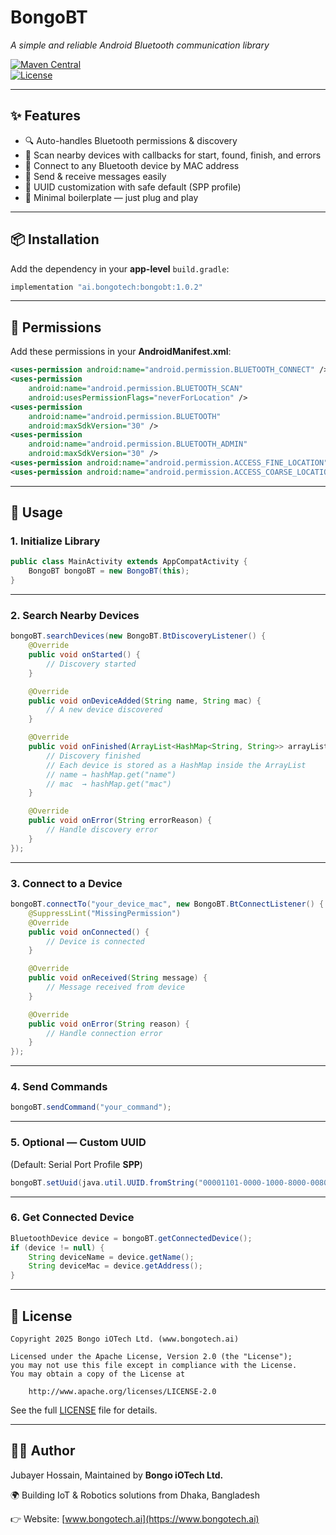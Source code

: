 # BongoBT  
_A simple and reliable Android Bluetooth communication library_  

[![Maven Central](https://img.shields.io/maven-central/v/ai.bongotech/bongobt)](https://central.sonatype.com/artifact/ai.bongotech/bongobt)  
[![License](https://img.shields.io/badge/license-Apache%202.0-blue.svg)](LICENSE)  

---

## ✨ Features
- 🔍 Auto-handles Bluetooth permissions & discovery  
- 📡 Scan nearby devices with callbacks for start, found, finish, and errors  
- 🔗 Connect to any Bluetooth device by MAC address  
- 💬 Send & receive messages easily  
- 🔑 UUID customization with safe default (SPP profile)  
- 📱 Minimal boilerplate — just plug and play  

---

## 📦 Installation  

Add the dependency in your **app-level** `build.gradle`:  

```gradle
implementation "ai.bongotech:bongobt:1.0.2"
```

---

## 🔐 Permissions  

Add these permissions in your **AndroidManifest.xml**:  

```xml
<uses-permission android:name="android.permission.BLUETOOTH_CONNECT" />
<uses-permission
    android:name="android.permission.BLUETOOTH_SCAN"
    android:usesPermissionFlags="neverForLocation" />
<uses-permission
    android:name="android.permission.BLUETOOTH"
    android:maxSdkVersion="30" />
<uses-permission
    android:name="android.permission.BLUETOOTH_ADMIN"
    android:maxSdkVersion="30" />
<uses-permission android:name="android.permission.ACCESS_FINE_LOCATION" />
<uses-permission android:name="android.permission.ACCESS_COARSE_LOCATION" />
```

---

## 🚀 Usage  

### 1. Initialize Library  

```java
public class MainActivity extends AppCompatActivity {
    BongoBT bongoBT = new BongoBT(this);
}
```

---

### 2. Search Nearby Devices  

```java
bongoBT.searchDevices(new BongoBT.BtDiscoveryListener() {
    @Override
    public void onStarted() {
        // Discovery started
    }

    @Override
    public void onDeviceAdded(String name, String mac) {
        // A new device discovered
    }

    @Override
    public void onFinished(ArrayList<HashMap<String, String>> arrayList) {
        // Discovery finished
        // Each device is stored as a HashMap inside the ArrayList
        // name → hashMap.get("name")
        // mac  → hashMap.get("mac")
    }

    @Override
    public void onError(String errorReason) {
        // Handle discovery error
    }
});
```

---

### 3. Connect to a Device  

```java
bongoBT.connectTo("your_device_mac", new BongoBT.BtConnectListener() {
    @SuppressLint("MissingPermission")
    @Override
    public void onConnected() {
        // Device is connected
    }

    @Override
    public void onReceived(String message) {
        // Message received from device
    }

    @Override
    public void onError(String reason) {
        // Handle connection error
    }
});
```

---

### 4. Send Commands  

```java
bongoBT.sendCommand("your_command");
```

---

### 5. Optional — Custom UUID  

(Default: Serial Port Profile **SPP**)  

```java
bongoBT.setUuid(java.util.UUID.fromString("00001101-0000-1000-8000-00805F9B34FB"));
```

---

### 6. Get Connected Device  

```java
BluetoothDevice device = bongoBT.getConnectedDevice();
if (device != null) {
    String deviceName = device.getName();
    String deviceMac = device.getAddress();
}
```

---

## 📜 License  

```
Copyright 2025 Bongo iOTech Ltd. (www.bongotech.ai)

Licensed under the Apache License, Version 2.0 (the "License");
you may not use this file except in compliance with the License.
You may obtain a copy of the License at

    http://www.apache.org/licenses/LICENSE-2.0
```

See the full [LICENSE](LICENSE) file for details.  

---

## 👨‍💻 Author
Jubayer Hossain, Maintained by **Bongo iOTech Ltd.**

🌍 Building IoT & Robotics solutions from Dhaka, Bangladesh  

👉 Website: [www.bongotech.ai](https://www.bongotech.ai)  

